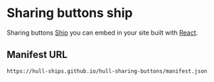 Sharing buttons ship
====================

Sharing buttons [Ship](http://hull.io/ships) you can embed in your site built
with [React](http://facebook.github.io/react/).

## Manifest URL

    https://hull-ships.github.io/hull-sharing-buttons/manifest.json
